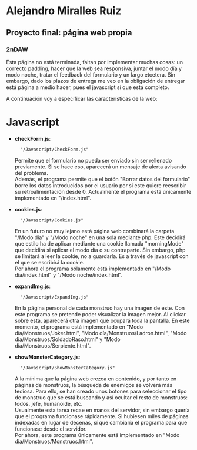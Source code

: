 # Alejandro Miralles Ruiz
## Proyecto final: página web propia
### 2nDAW

Esta página no está terminada, faltan por implementar muchas cosas: un correcto padding, hacer que la web sea responsiva, juntar el modo día y modo noche, tratar el feedback del formulario y un largo etcetera. Sin embargo, dado los plazos de entrega me veo en la obligación de entregar está página a medio hacer, pues el javascript sí que está completo.  


A continuación voy a especificar las características de la web:

# Javascript

* **checkForm.js**:  

        "/Javascript/CheckForm.js"  

    Permite que el formulario no pueda ser enviado sin ser rellenado previamente. Si se hace eso, aparecerá un mensaje de alerta avisando del problema.   
    Además, el programa permite que el botón "Borrar datos del formulario" borre los datos introducidos por el usuario por si este quiere reescribir su retroalimentación desde 0. 
    Actualmente el programa está únicamente implementado en "/index.html". 

- **cookies.js**:  

        "/Javascript/Cookies.js"  

    

    En un futuro no muy lejano está página web combinará la carpeta "/Modo día" y "/Modo noche" en una sola mediante php. Este decidirá que estilo ha de aplicar mediante una cookie llamada "morningMode" que decidirá si aplicar el modo día o su contraparte. Sin embargo, php se limitará a leer la cookie, no a guardarla. Es a través de javascript con el que se escribirá la cookie.  
    Por ahora el programa sólamente está implementado en "/Modo día/index.html" y "/Modo noche/index.html".
        
- **expandImg.js**:  

        "/Javascript/ExpandImg.js"  

    

    En la página personal de cada monstruo hay una imagen de este. Con este programa se pretende poder visualizar la imagen mejor. Al clickar sobre esta, aparecerá otra imagen que ocupará toda la pantalla.
    En este momento, el programa está implementado en "Modo día/Monstruos/Joker.html", "Modo día/Monstruos/Ladron.html", "Modo día/Monstruos/SoldadoRaso.html" y "Modo día/Monstruos/Serpiente.html".

- **showMonsterCategory.js**:  

        "/Javascript/ShowMonsterCategory.js"  

    

    A la mínima que la página web crezca en contenido, y por tanto en páginas de monstruos, la búsqueda de enemigos se volverá más tediosa. Para ello, se han creado unos botones para seleccionar el tipo de monstruo que se está buscando y así ocultar el resto de monstruos: todos, jefe, humanoide, etc.  
    Usualmente esta tarea recae en manos del servidor, sin embargo quería que el programa funcionase rápidamente. Si hubiesen miles de páginas indexadas en lugar de decenas, sí que cambiaría el programa para que funcionase desde el servidor.  
    Por ahora, este programa únicamente está implementado en "Modo día/Monstruos/Monstruos.html".  
    